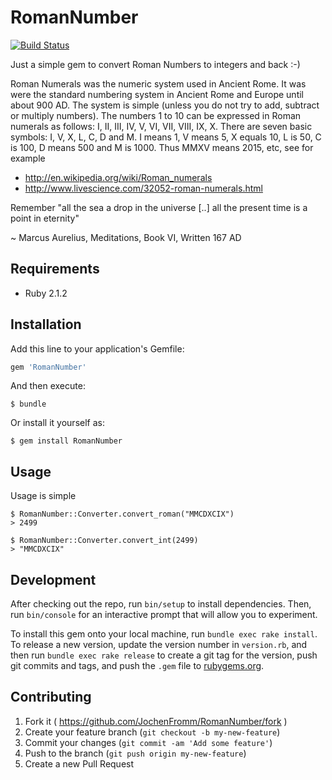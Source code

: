# RomanNumber

[![Build Status](https://travis-ci.org/JochenFromm/RomanNumber.svg)](https://travis-ci.org/JochenFromm/RomanNumber)

Just a simple gem to convert Roman Numbers to integers and back :-)

Roman Numerals was the numeric system used in Ancient Rome. It was were the standard numbering system in Ancient Rome and Europe until about 900 AD. The system is simple (unless you do not try to add, subtract or multiply numbers). The numbers 1 to 10 can be expressed in Roman numerals as follows: I, II, III, IV, V, VI, VII, VIII, IX, X. There are seven basic symbols: I, V, X, L, C, D and M. I means 1, V means 5, X equals 10, L is 50, C is 100, D means 500 and M is 1000. Thus MMXV means 2015, etc, see for example

- http://en.wikipedia.org/wiki/Roman_numerals
- http://www.livescience.com/32052-roman-numerals.html

Remember "all the sea a drop in the universe [..] all the present time is a point in eternity"

~ Marcus Aurelius, Meditations, Book VI, Written 167 AD

## Requirements

  - Ruby 2.1.2

## Installation

Add this line to your application's Gemfile:

```ruby
gem 'RomanNumber'
```

And then execute:

    $ bundle

Or install it yourself as:

    $ gem install RomanNumber

## Usage

Usage is simple

    $ RomanNumber::Converter.convert_roman("MMCDXCIX")
    > 2499

    $ RomanNumber::Converter.convert_int(2499)
    > "MMCDXCIX"

## Development

After checking out the repo, run `bin/setup` to install dependencies. Then, run `bin/console` for an interactive prompt that will allow you to experiment.

To install this gem onto your local machine, run `bundle exec rake install`. To release a new version, update the version number in `version.rb`, and then run `bundle exec rake release` to create a git tag for the version, push git commits and tags, and push the `.gem` file to [rubygems.org](https://rubygems.org).

## Contributing

1. Fork it ( https://github.com/JochenFromm/RomanNumber/fork )
2. Create your feature branch (`git checkout -b my-new-feature`)
3. Commit your changes (`git commit -am 'Add some feature'`)
4. Push to the branch (`git push origin my-new-feature`)
5. Create a new Pull Request
